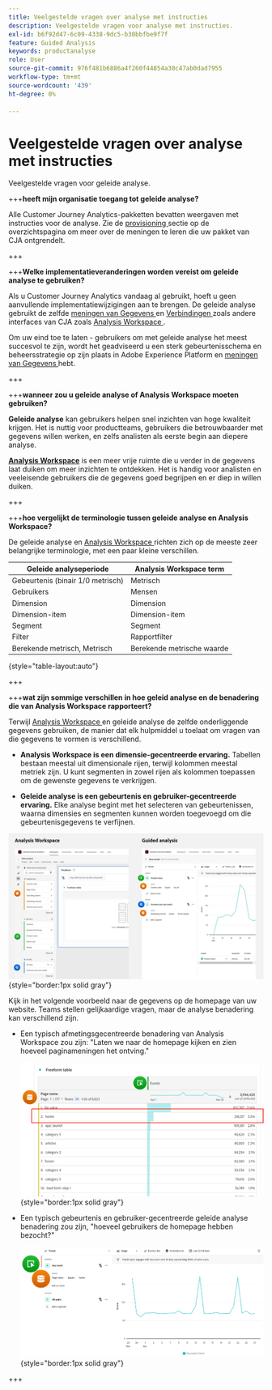 ```yaml
---
title: Veelgestelde vragen over analyse met instructies
description: Veelgestelde vragen voor analyse met instructies.
exl-id: b6f92d47-6c09-4338-9dc5-b30bbfbe9f7f
feature: Guided Analysis
keywords: productanalyse
role: User
source-git-commit: 976f481b6886a4f260f44854a30c47ab0dad7955
workflow-type: tm+mt
source-wordcount: '439'
ht-degree: 0%

---
```


# Veelgestelde vragen over analyse met instructies

Veelgestelde vragen voor geleide analyse.

+++**heeft mijn organisatie toegang tot geleide analyse?**

Alle Customer Journey Analytics-pakketten bevatten weergaven met instructies voor de analyse. Zie de [ provisioning ](overview.md#provisioning) sectie op de overzichtspagina om meer over de meningen te leren die uw pakket van CJA ontgrendelt.

+++

+++**Welke implementatieveranderingen worden vereist om geleide analyse te gebruiken?**

Als u Customer Journey Analytics vandaag al gebruikt, hoeft u geen aanvullende implementatiewijzigingen aan te brengen. De geleide analyse gebruikt de zelfde [ meningen van Gegevens ](../data-views/data-views.md) en [ Verbindingen ](../connections/overview.md) zoals andere interfaces van CJA zoals [ Analysis Workspace ](../analysis-workspace/home.md).

Om uw eind toe te laten - gebruikers om met geleide analyse het meest succesvol te zijn, wordt het geadviseerd u een sterk gebeurtenisschema en beheersstrategie op zijn plaats in Adobe Experience Platform en [ meningen van Gegevens ](../data-views/data-views.md) hebt.

+++

+++**wanneer zou u geleide analyse of Analysis Workspace moeten gebruiken?**

**Geleide analyse** kan gebruikers helpen snel inzichten van hoge kwaliteit krijgen. Het is nuttig voor productteams, gebruikers die betrouwbaarder met gegevens willen werken, en zelfs analisten als eerste begin aan diepere analyse.

**[Analysis Workspace](../analysis-workspace/home.md)** is een meer vrije ruimte die u verder in de gegevens laat duiken om meer inzichten te ontdekken. Het is handig voor analisten en veeleisende gebruikers die de gegevens goed begrijpen en er diep in willen duiken.

+++

+++**hoe vergelijkt de terminologie tussen geleide analyse en Analysis Workspace?**

De geleide analyse en [ Analysis Workspace ](../analysis-workspace/home.md) richten zich op de meeste zeer belangrijke terminologie, met een paar kleine verschillen.

| Geleide analyseperiode | Analysis Workspace term |
| --- | --- |
| Gebeurtenis (binair 1/0 metrisch) | Metrisch |
| Gebruikers | Mensen |
| Dimension | Dimension |
| Dimension-item | Dimension-item |
| Segment | Segment |
| Filter | Rapportfilter |
| Berekende metrisch, Metrisch | Berekende metrische waarde |

{style="table-layout:auto"}

+++

+++**wat zijn sommige verschillen in hoe geleid analyse en de benadering die van Analysis Workspace rapporteert?**

Terwijl [ Analysis Workspace ](../analysis-workspace/home.md) en geleide analyse de zelfde onderliggende gegevens gebruiken, de manier dat elk hulpmiddel u toelaat om vragen van die gegevens te vormen is verschillend.

* **Analysis Workspace is een dimensie-gecentreerde ervaring.** Tabellen bestaan meestal uit dimensionale rijen, terwijl kolommen meestal metriek zijn. U kunt segmenten in zowel rijen als kolommen toepassen om de gewenste gegevens te verkrijgen.

* **Geleide analyse is een gebeurtenis en gebruiker-gecentreerde ervaring.** Elke analyse begint met het selecteren van gebeurtenissen, waarna dimensies en segmenten kunnen worden toegevoegd om die gebeurtenisgegevens te verfijnen.

![ Analysis Workspace en geleide analysemeningen ](assets/structure.png){style="border:1px solid gray"}

Kijk in het volgende voorbeeld naar de gegevens op de homepage van uw website. Teams stellen gelijkaardige vragen, maar de analyse benadering kan verschillend zijn.

* Een typisch afmetingsgecentreerde benadering van Analysis Workspace zou zijn: &quot;Laten we naar de homepage kijken en zien hoeveel paginameningen het ontving.&quot;

  ![ gecentreerde Dimension ](assets/dimension-centered.png){style="border:1px solid gray"}

* Een typisch gebeurtenis en gebruiker-gecentreerde geleide analyse benadering zou zijn, &quot;hoeveel gebruikers de homepage hebben bezocht?&quot;

  ![ Gecentreerde Gebeurtenis ](assets/event-centered.png){style="border:1px solid gray"}

+++
